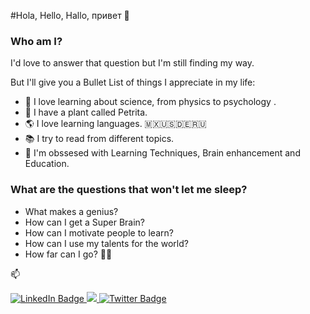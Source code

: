 #Hola, Hello, Hallo, привет 👋

### Who am I?
I'd love to answer that question but I'm still finding my way. 

But I'll give you a Bullet List of things I appreciate in my life:

- 🔭 I love learning about science, from physics to psychology .
- 🌱 I have a plant called Petrita.
- 🌎 I love learning languages. 🇲🇽🇺🇸🇩🇪🇷🇺
- 📚 I try to read from different topics.
- 🧠 I'm obssesed with Learning Techniques, Brain enhancement and Education.

### What are the questions that won't let me sleep?
- What makes a genius?
- How can I get a Super Brain?
- How can I motivate people to learn?
- How can I use my talents for the world?
- How far can I go? 🏇🏻
  
📫 
<div id="badges">
  <a href='https://www.linkedin.com/in/mejiafernando/'>
    <img src="https://img.shields.io/badge/LinkedIn-blue?style=for-the-badge&logo=linkedin&logoColor=white" alt="LinkedIn Badge"/>
  </a>
  <a href='https://www.instagram.com/ego_mejia/'>
    <img src="https://img.shields.io/badge/Instagram-E4405F?style=for-the-badge&logo=instagram&logoColor=white)https://img.shields.io/badge/Instagram-E4405F?style=for-the-badge&logo=instagram&logoColor=white" />
  </a>
  <a href="https://twitter.com/ego_Mejia">
    <img src="https://img.shields.io/badge/Twitter-blue?style=for-the-badge&logo=twitter&logoColor=white" alt="Twitter Badge"/>
  </a>
</div>

